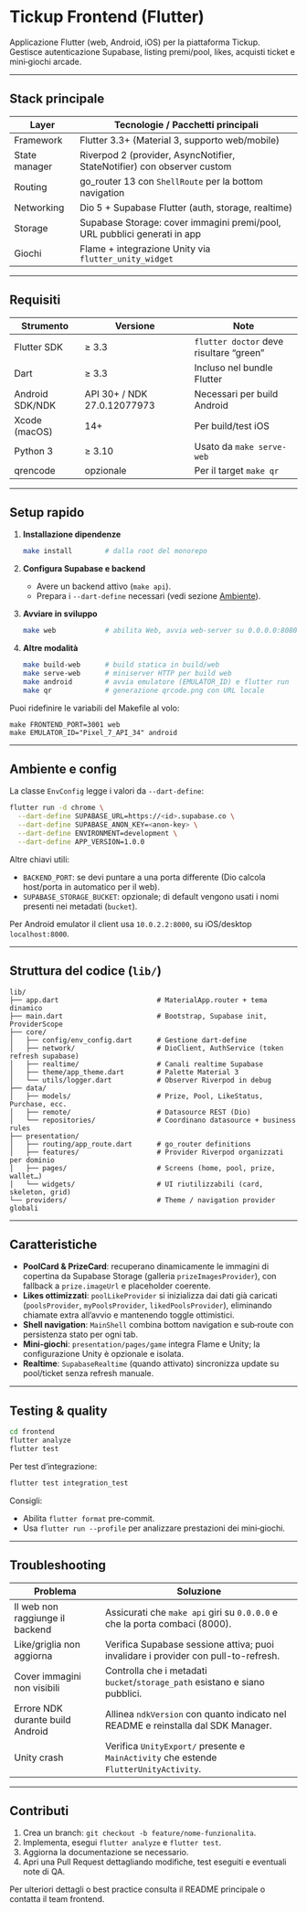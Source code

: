 # Tickup Frontend (Flutter)

Applicazione Flutter (web, Android, iOS) per la piattaforma Tickup.  
Gestisce autenticazione Supabase, listing premi/pool, likes, acquisti ticket e mini‑giochi arcade.

---

## Stack principale

| Layer          | Tecnologie / Pacchetti principali                                          |
|----------------|-----------------------------------------------------------------------------|
| Framework      | Flutter 3.3+ (Material 3, supporto web/mobile)                              |
| State manager  | Riverpod 2 (provider, AsyncNotifier, StateNotifier) con observer custom     |
| Routing        | go_router 13 con `ShellRoute` per la bottom navigation                      |
| Networking     | Dio 5 + Supabase Flutter (auth, storage, realtime)                          |
| Storage        | Supabase Storage: cover immagini premi/pool, URL pubblici generati in app   |
| Giochi         | Flame + integrazione Unity via `flutter_unity_widget`                       |

---

## Requisiti

| Strumento        | Versione | Note                                                        |
|------------------|----------|-------------------------------------------------------------|
| Flutter SDK      | ≥ 3.3    | `flutter doctor` deve risultare “green”                     |
| Dart             | ≥ 3.3    | Incluso nel bundle Flutter                                   |
| Android SDK/NDK  | API 30+ / NDK 27.0.12077973 | Necessari per build Android             |
| Xcode (macOS)    | 14+      | Per build/test iOS                                          |
| Python 3         | ≥ 3.10   | Usato da `make serve-web`                                    |
| qrencode         | opzionale| Per il target `make qr`                                      |

---

## Setup rapido

1. **Installazione dipendenze**
   ```bash
   make install        # dalla root del monorepo
   ```

2. **Configura Supabase e backend**
   - Avere un backend attivo (`make api`).
   - Prepara i `--dart-define` necessari (vedi sezione [Ambiente](#ambiente-e-config)).

3. **Avviare in sviluppo**
   ```bash
   make web            # abilita Web, avvia web-server su 0.0.0.0:8080
   ```

4. **Altre modalità**
   ```bash
   make build-web      # build statica in build/web
   make serve-web      # miniserver HTTP per build web
   make android        # avvia emulatore (EMULATOR_ID) e flutter run
   make qr             # generazione qrcode.png con URL locale
   ```

Puoi ridefinire le variabili del Makefile al volo:
```
make FRONTEND_PORT=3001 web
make EMULATOR_ID="Pixel_7_API_34" android
```

---

## Ambiente e config

La classe `EnvConfig` legge i valori da `--dart-define`:

```bash
flutter run -d chrome \
  --dart-define SUPABASE_URL=https://<id>.supabase.co \
  --dart-define SUPABASE_ANON_KEY=<anon-key> \
  --dart-define ENVIRONMENT=development \
  --dart-define APP_VERSION=1.0.0
```

Altre chiavi utili:

- `BACKEND_PORT`: se devi puntare a una porta differente (Dio calcola host/porta in automatico per il web).
- `SUPABASE_STORAGE_BUCKET`: opzionale; di default vengono usati i nomi presenti nei metadati (`bucket`).

Per Android emulator il client usa `10.0.2.2:8000`, su iOS/desktop `localhost:8000`.

---

## Struttura del codice (`lib/`)

```
lib/
├── app.dart                        # MaterialApp.router + tema dinamico
├── main.dart                       # Bootstrap, Supabase init, ProviderScope
├── core/
│   ├── config/env_config.dart      # Gestione dart-define
│   ├── network/                    # DioClient, AuthService (token refresh supabase)
│   ├── realtime/                   # Canali realtime Supabase
│   ├── theme/app_theme.dart        # Palette Material 3
│   └── utils/logger.dart           # Observer Riverpod in debug
├── data/
│   ├── models/                     # Prize, Pool, LikeStatus, Purchase, ecc.
│   ├── remote/                     # Datasource REST (Dio)
│   └── repositories/               # Coordinano datasource + business rules
├── presentation/
│   ├── routing/app_route.dart      # go_router definitions
│   ├── features/                   # Provider Riverpod organizzati per dominio
│   ├── pages/                      # Screens (home, pool, prize, wallet…)
│   └── widgets/                    # UI riutilizzabili (card, skeleton, grid)
└── providers/                      # Theme / navigation provider globali
```

---

## Caratteristiche

- **PoolCard & PrizeCard**: recuperano dinamicamente le immagini di copertina da Supabase Storage (galleria `prizeImagesProvider`), con fallback a `prize.imageUrl` e placeholder coerente.
- **Likes ottimizzati**: `poolLikeProvider` si inizializza dai dati già caricati (`poolsProvider`, `myPoolsProvider`, `likedPoolsProvider`), eliminando chiamate extra all’avvio e mantenendo toggle ottimistici.
- **Shell navigation**: `MainShell` combina bottom navigation e sub‑route con persistenza stato per ogni tab.
- **Mini-giochi**: `presentation/pages/game` integra Flame e Unity; la configurazione Unity è opzionale e isolata.
- **Realtime**: `SupabaseRealtime` (quando attivato) sincronizza update su pool/ticket senza refresh manuale.

---

## Testing & quality

```bash
cd frontend
flutter analyze
flutter test
```

Per test d’integrazione:
```bash
flutter test integration_test
```

Consigli:
- Abilita `flutter format` pre-commit.
- Usa `flutter run --profile` per analizzare prestazioni dei mini‑giochi.

---

## Troubleshooting

| Problema                                   | Soluzione                                                                 |
|--------------------------------------------|---------------------------------------------------------------------------|
| Il web non raggiunge il backend            | Assicurati che `make api` giri su `0.0.0.0` e che la porta combaci (8000).|
| Like/griglia non aggiorna                  | Verifica Supabase sessione attiva; puoi invalidare i provider con pull-to-refresh.|
| Cover immagini non visibili                | Controlla che i metadati `bucket`/`storage_path` esistano e siano pubblici.|
| Errore NDK durante build Android           | Allinea `ndkVersion` con quanto indicato nel README e reinstalla dal SDK Manager.|
| Unity crash                                | Verifica `UnityExport/` presente e `MainActivity` che estende `FlutterUnityActivity`.|

---

## Contributi

1. Crea un branch: `git checkout -b feature/nome-funzionalita`.
2. Implementa, esegui `flutter analyze` e `flutter test`.
3. Aggiorna la documentazione se necessario.
4. Apri una Pull Request dettagliando modifiche, test eseguiti e eventuali note di QA.

Per ulteriori dettagli o best practice consulta il README principale o contatta il team frontend.
